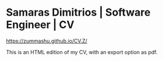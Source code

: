 # Samaras Dimitrios | Software Engineer | CV

https://zummashu.github.io/CV.Z/

This is an HTML edition of my CV, with an export option as pdf.
